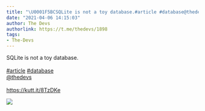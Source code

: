 ```yaml
---
title: "\U0001F5BCSQLite is not a toy database.#article #database@thedevshttps://kutt.it/8TzDKe"
date: "2021-04-06 14:15:03"
author: The Devs
authorlink: https://t.me/thedevs/1898
tags:
- The-Devs
---
```

<p>SQLite is not a toy database.<br><br><a href="https://t.me/thedevs/1898?q=%23article">#article</a> <a href="https://t.me/thedevs/1898?q=%23database">#database</a><br><a href="https://t.me/thedevs" target="_blank">@thedevs</a><br><br><a href="https://kutt.it/8TzDKe" target="_blank" rel="noopener">https://kutt.it/8TzDKe</a></p><img src="https://cdn4.telesco.pe/file/qVCos2VmAznEX_PEtpMoNI49IS_oy2UviENxxIsWdUss-kWB21iMbAiGBNO5R-9H6ckVRYTWutNp4hbfFrnIctygzxMuhyFbfOpXFwpyDA6OgD-7wsy5wdX_ISIQ05n35waqQRbsW6m0eJuZ2p1TgFwoMbVMraq78D-e2cjPyYqN-idh9CjV-PqIrmDg2n1fl7i8US3DPg6Wd5l_8r_uBR1ZL-qXPM565udafhXCRerfjOdWEjXP9pXXnem4qghqarxHVRqIQdD-Jx4K166Zp2cx3BJ550eiZqv6yleKL36V8x9E9ArfZwMYQEZSn4-8p_KZbb821fUUmKneMrRHhw.jpg" referrerpolicy="no-referrer">